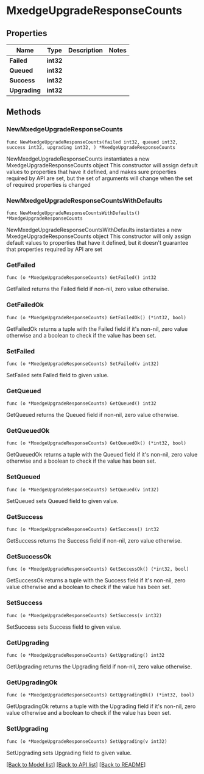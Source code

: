 # MxedgeUpgradeResponseCounts

## Properties

Name | Type | Description | Notes
------------ | ------------- | ------------- | -------------
**Failed** | **int32** |  | 
**Queued** | **int32** |  | 
**Success** | **int32** |  | 
**Upgrading** | **int32** |  | 

## Methods

### NewMxedgeUpgradeResponseCounts

`func NewMxedgeUpgradeResponseCounts(failed int32, queued int32, success int32, upgrading int32, ) *MxedgeUpgradeResponseCounts`

NewMxedgeUpgradeResponseCounts instantiates a new MxedgeUpgradeResponseCounts object
This constructor will assign default values to properties that have it defined,
and makes sure properties required by API are set, but the set of arguments
will change when the set of required properties is changed

### NewMxedgeUpgradeResponseCountsWithDefaults

`func NewMxedgeUpgradeResponseCountsWithDefaults() *MxedgeUpgradeResponseCounts`

NewMxedgeUpgradeResponseCountsWithDefaults instantiates a new MxedgeUpgradeResponseCounts object
This constructor will only assign default values to properties that have it defined,
but it doesn't guarantee that properties required by API are set

### GetFailed

`func (o *MxedgeUpgradeResponseCounts) GetFailed() int32`

GetFailed returns the Failed field if non-nil, zero value otherwise.

### GetFailedOk

`func (o *MxedgeUpgradeResponseCounts) GetFailedOk() (*int32, bool)`

GetFailedOk returns a tuple with the Failed field if it's non-nil, zero value otherwise
and a boolean to check if the value has been set.

### SetFailed

`func (o *MxedgeUpgradeResponseCounts) SetFailed(v int32)`

SetFailed sets Failed field to given value.


### GetQueued

`func (o *MxedgeUpgradeResponseCounts) GetQueued() int32`

GetQueued returns the Queued field if non-nil, zero value otherwise.

### GetQueuedOk

`func (o *MxedgeUpgradeResponseCounts) GetQueuedOk() (*int32, bool)`

GetQueuedOk returns a tuple with the Queued field if it's non-nil, zero value otherwise
and a boolean to check if the value has been set.

### SetQueued

`func (o *MxedgeUpgradeResponseCounts) SetQueued(v int32)`

SetQueued sets Queued field to given value.


### GetSuccess

`func (o *MxedgeUpgradeResponseCounts) GetSuccess() int32`

GetSuccess returns the Success field if non-nil, zero value otherwise.

### GetSuccessOk

`func (o *MxedgeUpgradeResponseCounts) GetSuccessOk() (*int32, bool)`

GetSuccessOk returns a tuple with the Success field if it's non-nil, zero value otherwise
and a boolean to check if the value has been set.

### SetSuccess

`func (o *MxedgeUpgradeResponseCounts) SetSuccess(v int32)`

SetSuccess sets Success field to given value.


### GetUpgrading

`func (o *MxedgeUpgradeResponseCounts) GetUpgrading() int32`

GetUpgrading returns the Upgrading field if non-nil, zero value otherwise.

### GetUpgradingOk

`func (o *MxedgeUpgradeResponseCounts) GetUpgradingOk() (*int32, bool)`

GetUpgradingOk returns a tuple with the Upgrading field if it's non-nil, zero value otherwise
and a boolean to check if the value has been set.

### SetUpgrading

`func (o *MxedgeUpgradeResponseCounts) SetUpgrading(v int32)`

SetUpgrading sets Upgrading field to given value.



[[Back to Model list]](../README.md#documentation-for-models) [[Back to API list]](../README.md#documentation-for-api-endpoints) [[Back to README]](../README.md)


